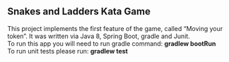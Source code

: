 ## Snakes and Ladders Kata Game
This project implements the first feature of the game, called “Moving your token”.
It was written via Java 8, Spring Boot, gradle and Junit.
<br>
To run this app you will need to run gradle command: **gradlew bootRun**
<br>
To run unit tests please run: **gradlew test**
